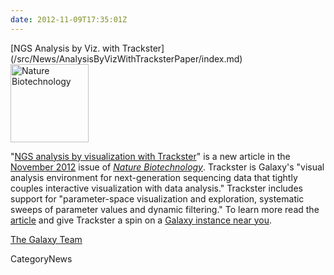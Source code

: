 ```yaml
---
date: 2012-11-09T17:35:01Z
---
```

<div class='newsItemHeader'>[NGS Analysis by Viz. with Trackster](/src/News/AnalysisByVizWithTracksterPaper/index.md)</div>

<div class='right'><a href='http://bit.ly/VMUz7p'><img src='/Images/NewsGraphics/NatBiotechCover201211.gif' alt='Nature Biotechnology' height="125" /></a></div>

"[NGS analysis by visualization with Trackster](http://bit.ly/VMUz7p)" is a new article in the [November 2012](http://www.nature.com/nbt/journal/v30/n11/index.html) issue of *[Nature Biotechnology](http://www.nature.com/nbt/index.html)*.  Trackster is Galaxy's "visual analysis environment for next-generation sequencing data that tightly couples interactive visualization with data analysis."  Trackster includes support for "parameter-space visualization and exploration, systematic sweeps of parameter values and dynamic filtering."  To learn more read the [article](http://bit.ly/VMUz7p) and give Trackster a spin on a [Galaxy instance near you](/src/PublicGalaxyServers/index.md).

[The Galaxy Team](/src/GalaxyTeam/index.md)


CategoryNews

